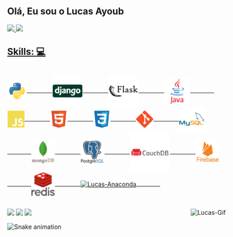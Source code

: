 ## Olá, Eu sou o Lucas Ayoub 

 <div>
  <a href="https://github.com/LucasAyoub">
  <img height="180em" src="https://github-readme-stats.vercel.app/api?username=LucasAyoub&show_icons=true&theme=dracula&include_all_commits=true&count_private=true"/>
  <img height="180em" src="https://github-readme-stats.vercel.app/api/top-langs/?username=LucasAyoub&layout=compact&langs_count=7&theme=dracula"/>
</div>
 
 ## Skills: 💻 
<div style="display: inline_block"><br>
  <img align="center" alt="Lucas-Python" height="45" src="https://raw.githubusercontent.com/devicons/devicon/master/icons/python/python-original.svg">
  &nbsp;&nbsp;&nbsp;&nbsp;&nbsp;&nbsp;&nbsp;&nbsp;&nbsp;&nbsp;&nbsp;&nbsp;&nbsp;
  <img align="center" alt="Lucas-Django" height="70" src="https://github.com/devicons/devicon/blob/master/icons/django/django-original.svg">
  &nbsp;&nbsp;&nbsp;&nbsp;&nbsp;&nbsp;&nbsp;&nbsp;&nbsp;&nbsp;&nbsp;&nbsp;&nbsp;
  <img align="center" alt="Lucas-Flask" height="70" src="https://github.com/devicons/devicon/blob/master/icons/flask/flask-original-wordmark.svg">
  &nbsp;&nbsp;&nbsp;&nbsp;&nbsp;&nbsp;&nbsp;&nbsp;&nbsp;&nbsp;&nbsp;&nbsp;&nbsp;
  <img align="center" alt="Lucas-Java" height="60" src="https://github.com/devicons/devicon/blob/master/icons/java/java-original-wordmark.svg">
  &nbsp;&nbsp;&nbsp;&nbsp;&nbsp;&nbsp;&nbsp;&nbsp;&nbsp;&nbsp;&nbsp;&nbsp;&nbsp;
  <img align="center" alt="Lucas-Js" height="40" src="https://raw.githubusercontent.com/devicons/devicon/master/icons/javascript/javascript-plain.svg">
  &nbsp;&nbsp;&nbsp;&nbsp;&nbsp;&nbsp;&nbsp;&nbsp;&nbsp;&nbsp;&nbsp;&nbsp;&nbsp;
  <img align="center" alt="Lucas-HTML" height="40" src="https://raw.githubusercontent.com/devicons/devicon/master/icons/html5/html5-original.svg">
  &nbsp;&nbsp;&nbsp;&nbsp;&nbsp;&nbsp;&nbsp;&nbsp;&nbsp;&nbsp;&nbsp;&nbsp;&nbsp;
  <img align="center" alt="Lucas-CSS" height="40" src="https://raw.githubusercontent.com/devicons/devicon/master/icons/css3/css3-original.svg">
  &nbsp;&nbsp;&nbsp;&nbsp;&nbsp;&nbsp;&nbsp;&nbsp;&nbsp;&nbsp;&nbsp;&nbsp;&nbsp;
  <img align="center" alt="Lucas-GIT" height="40" src="https://github.com/devicons/devicon/blob/master/icons/git/git-original.svg">
  &nbsp;&nbsp;&nbsp;&nbsp;&nbsp;&nbsp;&nbsp;&nbsp;&nbsp;&nbsp;&nbsp;&nbsp;&nbsp;
  <img align="center" alt="Lucas-MySQL" height="60" src="https://github.com/devicons/devicon/blob/master/icons/mysql/mysql-original-wordmark.svg">
  &nbsp;&nbsp;&nbsp;&nbsp;&nbsp;&nbsp;&nbsp;&nbsp;&nbsp;&nbsp;&nbsp;&nbsp;&nbsp;
  <img align="center" alt="Lucas-Mongo" height="55" src="https://github.com/devicons/devicon/blob/master/icons/mongodb/mongodb-original-wordmark.svg">
  &nbsp;&nbsp;&nbsp;&nbsp;&nbsp;&nbsp;&nbsp;&nbsp;&nbsp;&nbsp;&nbsp;&nbsp;&nbsp;
  <img align="center" alt="Lucas-Post" height="55" src="https://github.com/devicons/devicon/blob/master/icons/postgresql/postgresql-original-wordmark.svg">
  &nbsp;&nbsp;&nbsp;&nbsp;&nbsp;&nbsp;&nbsp;&nbsp;&nbsp;&nbsp;&nbsp;&nbsp;&nbsp;
  <img align="center" alt="Lucas-Couch" height="92" src="https://github.com/devicons/devicon/blob/master/icons/couchdb/couchdb-original-wordmark.svg">
  &nbsp;&nbsp;&nbsp;&nbsp;&nbsp;&nbsp;&nbsp;&nbsp;&nbsp;&nbsp;&nbsp;&nbsp;&nbsp;
  <img align="center" alt="Lucas-Fire" height="55" src="https://github.com/devicons/devicon/blob/master/icons/firebase/firebase-plain-wordmark.svg">
  &nbsp;&nbsp;&nbsp;&nbsp;&nbsp;&nbsp;&nbsp;&nbsp;&nbsp;&nbsp;&nbsp;&nbsp;&nbsp;
  <img align="center" alt="Lucas-Redis" height="55" src="https://github.com/devicons/devicon/blob/master/icons/redis/redis-original-wordmark.svg">
  &nbsp;&nbsp;&nbsp;&nbsp;&nbsp;&nbsp;&nbsp;&nbsp;&nbsp;&nbsp;&nbsp;&nbsp;&nbsp;
  <img align="center" alt="Lucas-Anaconda" height="45" src="https://simpleicons.org/icons/anaconda.svg">
  &nbsp;&nbsp;&nbsp;&nbsp;&nbsp;&nbsp;&nbsp;&nbsp;&nbsp;&nbsp;&nbsp;&nbsp;&nbsp;
</div>
  
  ##
  
  <div>
  <a href="https://www.instagram.com/luc.ayoub/" target="_blank"><img src="https://img.shields.io/badge/-Instagram-%23E4405F?style=for-the-badge&logo=instagram&logoColor=white" target="_blank"></a>
  <a href = "mailto:lucas.ayoub123@gmail.com"><img src="https://img.shields.io/badge/-Gmail-%23333?style=for-the-badge&logo=gmail&logoColor=white" target="_blank"></a>
  <a href="https://www.linkedin.com/in/lucas-ayoub-549a72201/" target="_blank"><img src="https://img.shields.io/badge/-LinkedIn-%230077B5?style=for-the-badge&logo=linkedin&logoColor=white" target="_blank"></a> 
  <img align="right" alt="Lucas-Gif" src="https://cdn.discordapp.com/attachments/795358919417397249/825430589581688872/hi.gif">
  </div> 

  ![Snake animation](https://github.com/LucasAyoub/LucasAyoub/blob/output/github-contribution-grid-snake.svg)
